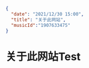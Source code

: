 ```json
{
  "date": "2021/12/30 15:00",
  "title": "关于此网站",
  "musicId":"1907633475"
}
```

# 关于此网站Test
